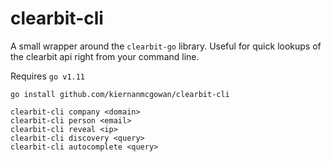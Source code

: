 clearbit-cli
===

A small wrapper around the `clearbit-go` library. Useful for quick lookups of the clearbit api right from your command line.

Requires `go v1.11`

```
go install github.com/kiernanmcgowan/clearbit-cli
```

```
clearbit-cli company <domain>
clearbit-cli person <email>
clearbit-cli reveal <ip>
clearbit-cli discovery <query>
clearbit-cli autocomplete <query>
```

